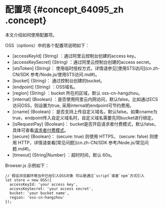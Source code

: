 # 配置项 {#concept_64095_zh .concept}

本文介绍如何使用配置项。

OSS（options）中的各个配置项说明如下：

-   \[accessKeyId\] \{String\} ：通过阿里云控制台创建的access key。
-   \[accessKeySecret\] \{String\} ：通过阿里云控制台创建的access secret。
-   \[stsToken\] \{String\}： 使用临时授权方式，详情请参见[使用STS访问](cn.zh-CN/SDK 参考/Node.js/使用STS访问.md#)。
-   \[bucket\] \{String\}： 通过控制台创建的bucket。
-   \[endpoint\] \{String\} ：OSS域名。
-   \[region\] \{String\} ：bucket 所在的区域，默认 oss-cn-hangzhou。
-   \[internal\] \{Boolean\} ：是否使用阿里云内网访问，默认false。比如通过ECS访问OSS，则设置为true, 采用internal的endpoint可节约费用。
-   \[cname\] \{Boolean\}： 是否支持上传自定义域名，默认false。如果cname为true，endpoint传入自定义域名时，自定义域名需要先同bucket进行绑定。
-   \[isRequestPay\] \{Boolean\}： bucket是否开启请求者付费模式，默认false。具体可查看[请求者付费模式](../../../../../cn.zh-CN/开发指南/存储空间（Bucket）/请求者付费模式.md#)。
-   \[secure\] \{Boolean\}： \(secure: true\) 则使用 HTTPS， \(secure: false\) 则使用 HTTP，详情请查看[常见问题](cn.zh-CN/SDK 参考/Node.js/常见问题.md#)。
-   \[timeout\] \{String|Number\} ：超时时间，默认 60s。

Browser.js 示例如下：

```
// 假设浏览器环境当中已经引入OSS对象 可以是通过`script`或者`npm`方式引入
let store = new OSS({
  accessKeyId: 'your access key',
  accessKeySecret: 'your access secret',
  bucket: 'your bucket name',
  region: 'oss-cn-hangzhou'
});

```

